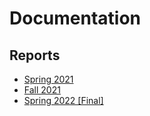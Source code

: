 # Documentation

## Reports
- [Spring 2021](https://github.com/GC210GP/wiki-211)
- [Fall 2021](https://github.com/GC210GP/wiki-212)
- [Spring 2022 [Final]](https://github.com/GC210GP/wiki-221)
